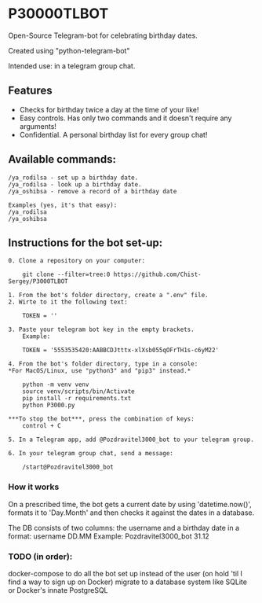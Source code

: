 # P30000TLBOT
Open-Source Telegram-bot for celebrating birthday dates.

Created using "python-telegram-bot"

Intended use: in a telegram group chat.

## Features
- Checks for birthday twice a day at the time of your like!
- Easy controls. Has only two commands and it doesn't require any arguments!
- Confidential. A personal birthday list for every group chat!

## Available commands:
    /ya_rodilsa - set up a birthday date.
    /ya_rodilsa - look up a birthday date.
    /ya_oshibsa - remove a record of a birthday date

    Examples (yes, it's that easy):
    /ya_rodilsa
    /ya_oshibsa

## Instructions for the bot set-up:
    0. Clone a repository on your computer:

        git clone --filter=tree:0 https://github.com/Chist-Sergey/P3000TLBOT

    1. From the bot's folder directory, create a ".env" file.
    2. Wirte to it the following text:

        TOKEN = ''

    3. Paste your telegram bot key in the empty brackets.
        Example:

        TOKEN = '5553535420:AABBCDJtttx-xlXsb055qOFrTH1s-c6yM22'

    4. From the bot's folder directory, type in a console:
    *For MacOS/Linux, use "python3" and "pip3" instead.*

        python -m venv venv
        source venv/scripts/bin/Activate
        pip install -r requirements.txt
        python P3000.py

    ***To stop the bot***, press the combination of keys:
        control + C

    5. In a Telegram app, add @Pozdravitel3000_bot to your telegram group.

    6. In your telegram group chat, send a message:

        /start@Pozdravitel3000_bot

### How it works
On a prescribed time, the bot gets a current date by using 'datetime.now()', formats it to 'Day.Month' and then checks it against the dates in a database.

The DB consists of two columns: the username and a birthday date in a format: username DD.MM
Example: Pozdravitel3000_bot 31.12

### TODO (in order):
docker-compose to do all the bot set up instead of the user (on hold 'til I find a way to sign up on Docker)
migrate to a database system like SQLite or Docker's innate PostgreSQL
